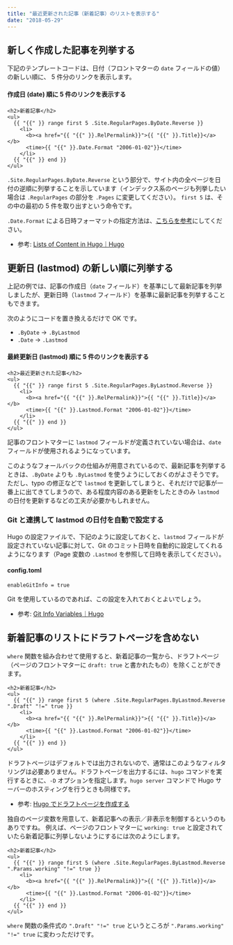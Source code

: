 ```yaml
---
title: "最近更新された記事（新着記事）のリストを表示する"
date: "2018-05-29"
---
```


新しく作成した記事を列挙する
----

下記のテンプレートコードは、日付（フロントマターの `date` フィールドの値）の新しい順に、 5 件分のリンクを表示します。

#### 作成日 (date) 順に 5 件のリンクを表示する

~~~
<h2>新着記事</h2>
<ul>
  {{ "{{" }} range first 5 .Site.RegularPages.ByDate.Reverse }}
    <li>
      <b><a href="{{ "{{" }}.RelPermalink}}">{{ "{{" }}.Title}}</a></b>
      <time>{{ "{{" }}.Date.Format "2006-01-02"}}</time>
    </li>
  {{ "{{" }} end }}
</ul>
~~~

`.Site.RegularPages.ByDate.Reverse` という部分で、サイト内の全ページを日付の逆順に列挙することを示しています（インデックス系のページも列挙したい場合は `.RegularPages` の部分を `.Pages` に変更してください）。
`first 5` は、その中の最初の 5 件を取り出すという命令です。

`.Date.Format` による日時フォーマットの指定方法は、[こちらを参考](/p/sy58beh)にしてください。

- 参考: [Lists of Content in Hugo｜Hugo](https://gohugo.io/templates/lists/)


更新日 (lastmod) の新しい順に列挙する
----

上記の例では、記事の作成日（`date` フィールド）を基準にして最新記事を列挙しましたが、更新日時（`lastmod` フィールド）を基準に最新記事を列挙することもできます。

次のようにコードを置き換えるだけで OK です。

* `.ByDate` → `.ByLastmod`
* `.Date` → `.Lastmod`

#### 最終更新日 (lastmod) 順に 5 件のリンクを表示する

~~~
<h2>最近更新された記事</h2>
<ul>
  {{ "{{" }} range first 5 .Site.RegularPages.ByLastmod.Reverse }}
    <li>
      <b><a href="{{ "{{" }}.RelPermalink}}">{{ "{{" }}.Title}}</a></b>
      <time>{{ "{{" }}.Lastmod.Format "2006-01-02"}}</time>
    </li>
  {{ "{{" }} end }}
</ul>
~~~

記事のフロントマターに `lastmod` フィールドが定義されていない場合は、`date` フィールドが使用されるようになっています。

このようなフォールバックの仕組みが用意されているので、最新記事を列挙するときは、`.ByDate` よりも `.ByLastmod` を使うようにしておくのがよさそうです。
ただし、typo の修正などで `lastmod` を更新してしまうと、それだけで記事が一番上に出てきてしまうので、ある程度内容のある更新をしたときのみ `lastmod` の日付を更新するなどの工夫が必要かもしれません。


### Git と連携して lastmod の日付を自動で設定する

Hugo の設定ファイルで、下記のように設定しておくと、`lastmod` フィールドが設定されていない記事に対して、Git のコミット日時を自動的に設定してくれるようになります（Page 変数の `.Lastmod` を参照して日時を表示してください）。

#### config.toml

~~~
enableGitInfo = true
~~~

Git を使用しているのであれば、この設定を入れておくとよいでしょう。

- 参考: [Git Info Variables｜Hugo](https://gohugo.io/variables/git/#lastmod)


新着記事のリストにドラフトページを含めない
----

`where` 関数を組み合わせて使用すると、新着記事の一覧から、ドラフトページ（ページのフロントマターに `draft: true` と書かれたもの）を除くことができます。

~~~
<h2>新着記事</h2>
<ul>
  {{ "{{" }} range first 5 (where .Site.RegularPages.ByLastmod.Reverse ".Draft" "!=" true }}
    <li>
      <b><a href="{{ "{{" }}.RelPermalink}}">{{ "{{" }}.Title}}</a></b>
      <time>{{ "{{" }}.Lastmod.Format "2006-01-02"}}</time>
    </li>
  {{ "{{" }} end }}
</ul>
~~~

<div class="note">
ドラフトページはデフォルトでは出力されないので、通常はこのようなフィルタリングは必要ありません。ドラフトページを出力するには、<code>hugo</code> コマンドを実行するときに、<code>-D</code> オプションを指定します。<code>hugo server</code> コマンドで Hugo サーバーのホスティングを行うときも同様です。
</div>

- 参考: [Hugo でドラフトページを作成する](../basic/draft.html)

独自のページ変数を用意して、新着記事への表示／非表示を制御するというのもありですね。
例えば、ページのフロントマターに `working: true` と設定されていたら新着記事に列挙しないようにするには次のようにします。

~~~
<h2>新着記事</h2>
<ul>
  {{ "{{" }} range first 5 (where .Site.RegularPages.ByLastmod.Reverse ".Params.working" "!=" true }}
    <li>
      <b><a href="{{ "{{" }}.RelPermalink}}">{{ "{{" }}.Title}}</a></b>
      <time>{{ "{{" }}.Lastmod.Format "2006-01-02"}}</time>
    </li>
  {{ "{{" }} end }}
</ul>
~~~

`where` 関数の条件式の `".Draft" "!=" true` というところが `".Params.working" "!=" true` に変わっただけです。

